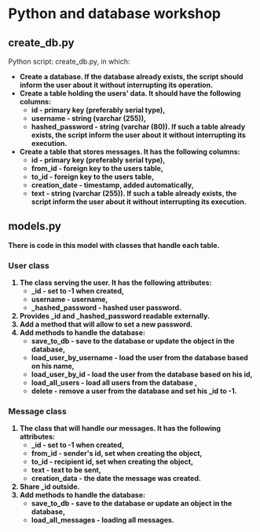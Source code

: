 # Python and database workshop

## create_db.py
Python script: create_db.py, in which:<b />
- Create a database. If the database already exists, the script should inform the user about it without interrupting its operation.
- Create a table holding the users' data. It should have the following columns:
  - id - primary key (preferably serial type),
  - username - string (varchar (255)),
  - hashed_password - string (varchar (80)). If such a table already exists, the script inform the user about it without interrupting its execution.
- Create a table that stores messages. It has the following columns:
  - id - primary key (preferably serial type),
  - from_id - foreign key to the users table,
  - to_id - foreign key to the users table,
  - creation_date - timestamp, added automatically,
  - text - string (varchar (255)). If such a table already exists, the script inform the user about it without interrupting its execution.

## models.py 
There is code in this model with classes that handle each table.<b />
### User class
1. The class serving the user. It has the following attributes:
   - _id - set to -1 when created,
   - username - username,
   - _hashed_password - hashed user password.
2. Provides _id and _hashed_password readable externally.
3. Add a method that will allow to set a new password.
4. Add methods to handle the database:
   - save_to_db - save to the database or update the object in the database,
   - load_user_by_username - load the user from the database based on his name, 
   - load_user_by_id - load the user from the database based on his id, 
   - load_all_users - load all users from the database , 
   - delete - remove a user from the database and set his _id to -1.
### Message class
1. The class that will handle our messages. It has the following attributes:
   - _id - set to -1 when created,
   - from_id - sender's id, set when creating the object,
   - to_id - recipient id, set when creating the object,
   - text - text to be sent,
   - creation_data - the date the message was created.
2. Share _id outside.
3. Add methods to handle the database:
   - save_to_db - save to the database or update an object in the database,
   - load_all_messages - loading all messages.

